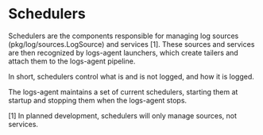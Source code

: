 # Schedulers

Schedulers are the components responsible for managing log sources (pkg/log/sources.LogSource) and services [1].
These sources and services are then recognized by logs-agent launchers, which create tailers and attach them to the logs-agent pipeline.

In short, schedulers control what is and is not logged, and how it is logged.

The logs-agent maintains a set of current schedulers, starting them at startup and stopping them when the logs-agent stops.

[1] In planned development, schedulers will only manage sources, not services.
